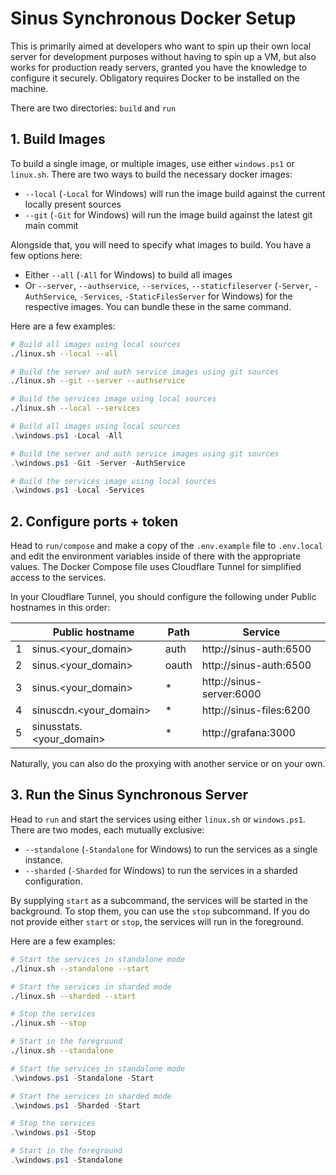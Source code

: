 # Sinus Synchronous Docker Setup
This is primarily aimed at developers who want to spin up their own local server for development purposes without having to spin up a VM, but also works for production ready servers, granted you have the knowledge to configure it securely.
Obligatory requires Docker to be installed on the machine.

There are two directories: `build` and `run`

## 1. Build Images
To build a single image, or multiple images, use either `windows.ps1` or `linux.sh`.
There are two ways to build the necessary docker images:
- `--local` (`-Local` for Windows) will run the image build against the current locally present sources
- `--git` (`-Git` for Windows) will run the image build against the latest git main commit

Alongside that, you will need to specify what images to build. You have a few options here:
- Either `--all` (`-All` for Windows) to build all images
- Or `--server`, `--authservice`, `--services`, `--staticfileserver` (`-Server`, `-AuthService`, `-Services`, `-StaticFilesServer` for Windows) for the respective images. You can bundle these in the same command.

Here are a few examples:

```bash
# Build all images using local sources
./linux.sh --local --all

# Build the server and auth service images using git sources
./linux.sh --git --server --authservice

# Build the services image using local sources
./linux.sh --local --services
```

```ps1
# Build all images using local sources
.\windows.ps1 -Local -All

# Build the server and auth service images using git sources
.\windows.ps1 -Git -Server -AuthService

# Build the services image using local sources
.\windows.ps1 -Local -Services
```


## 2. Configure ports + token
Head to `run/compose` and make a copy of the `.env.example` file to `.env.local` and edit the environment variables inside of there with the appropriate values.
The Docker Compose file uses Cloudflare Tunnel for simplified access to the services.

In your Cloudflare Tunnel, you should configure the following under Public hostnames in this order:

|   | Public hostname          | Path  | Service                  |
|---|--------------------------|-------|--------------------------|
| 1 | sinus.<your_domain>      | auth  | http://sinus-auth:6500   |
| 2 | sinus.<your_domain>      | oauth | http://sinus-auth:6500   |
| 3 | sinus.<your_domain>      | *     | http://sinus-server:6000 |
| 4 | sinuscdn.<your_domain>   | *     | http://sinus-files:6200  |
| 5 | sinusstats.<your_domain> | *     | http://grafana:3000      |

Naturally, you can also do the proxying with another service or on your own.

## 3. Run the Sinus Synchronous Server
Head to `run` and start the services using either `linux.sh` or `windows.ps1`.
There are two modes, each mutually exclusive:
- `--standalone` (`-Standalone` for Windows) to run the services as a single instance.
- `--sharded` (`-Sharded` for Windows) to run the services in a sharded configuration.

By supplying `start` as a subcommand, the services will be started in the background. To stop them, you can use the `stop` subcommand.
If you do not provide either `start` or `stop`, the services will run in the foreground.

Here are a few examples:

```bash
# Start the services in standalone mode
./linux.sh --standalone --start

# Start the services in sharded mode
./linux.sh --sharded --start

# Stop the services
./linux.sh --stop

# Start in the foreground
./linux.sh --standalone
```

```ps1
# Start the services in standalone mode
.\windows.ps1 -Standalone -Start

# Start the services in sharded mode
.\windows.ps1 -Sharded -Start

# Stop the services
.\windows.ps1 -Stop

# Start in the foreground
.\windows.ps1 -Standalone
```
